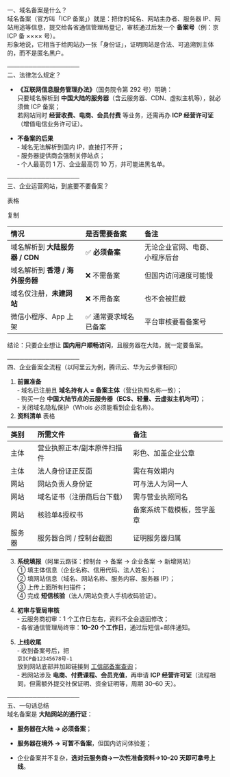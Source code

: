 一、域名备案是什么？  
域名备案（官方叫「ICP 备案」）就是：把你的域名、网站主办者、服务器 IP、网站用途等信息，提交给各省通信管理局登记，审核通过后发一个 **备案号**（例：京 ICP 备 ×××× 号）。  
形象地说，它相当于给网站办一张「身份证」，证明网站是合法、可追溯到主体的，而不是匿名黑户。

─────────────────  
二、法律怎么规定？

- **《互联网信息服务管理办法》**（国务院令第 292 号）明确：  
    只要域名解析到 **中国大陆的服务器**（含云服务器、CDN、虚拟主机等），就必须做 ICP 备案；  
    若网站同时 **经营收费、电商、会员付费** 等业务，还需再办 **ICP 经营许可证**（增值电信业务许可证）[](http://mp.weixin.qq.com/s?__biz=MzIwMDIzNTkyNQ==&mid=2651719989&idx=1&sn=89a6282685d71798237d5fc1a74b14aa)。
    
- **不备案的后果**  
    ‑ 域名无法解析到国内 IP，直接打不开；  
    ‑ 服务器提供商会强制关停站点；  
    ‑ 个人最高罚 1 万、企业最高罚 10 万，并可能进黑名单[](http://mp.weixin.qq.com/s?__biz=MzIwMDIzNTkyNQ==&mid=2651719989&idx=1&sn=89a6282685d71798237d5fc1a74b14aa)。
    

─────────────────  
三、企业运营网站，到底要不要备案？

表格

复制

|情况|是否需要备案|备注|
|:--|:--|:--|
|域名解析到 **大陆服务器 / CDN**|✅ **必须备案**|无论企业官网、电商、小程序后台|
|域名解析到 **香港 / 海外服务器**|❌ 不需备案|但国内访问速度可能慢|
|域名仅注册，**未建网站**|❌ 不用备案|也不会被拦截|
|微信小程序、App 上架|✅ 通常要求域名已备案|平台审核要看备案号|

结论：只要企业想让 **国内用户顺畅访问**，且服务器在大陆，就一定要备案。

─────────────────  
四、企业备案全流程（以阿里云为例，腾讯云、华为云步骤相同）

1. **前置准备**  
    ‑ 域名已注册且 **域名持有人 = 备案主体**（营业执照名称一致）；  
    ‑ 购买一台 **中国大陆节点的云服务器（ECS、轻量、云虚拟主机均可）**；  
    ‑ 关闭域名隐私保护（Whois 必须能看到企业名称）。
2. **资料清单**
表格

|类别|所需文件|备注|
|:--|:--|:--|
|主体|营业执照正本/副本原件扫描件|彩色、加盖企业公章|
|主体|法人身份证正反面|需在有效期内|
|网站|网站负责人身份证|可与法人为同一人|
|网站|域名证书（注册商后台下载）|需与营业执照同名|
|网站|核验单&授权书|备案系统下载模板，签字盖章|
|服务器|服务器合同 / 控制台截图|证明服务器归属|

3. **系统填报**（阿里云路径：控制台 → 备案 → 企业备案 → 新增网站）  
    ① 填主体信息（企业名称、信用代码、法人姓名）；  
    ② 填网站信息（域名、网站名称、服务内容、服务器 IP）；  
    ③ 上传上面所有扫描件；  
    ④ 完成 **短信核验**（法人/网站负责人手机收码验证）。
    
4. **初审与管局审核**  
    ‑ 云服务商初审：1 个工作日左右，资料不全会退回修改；  
    ‑ 各省通信管理局终审：**10–20 个工作日**，通过后短信+邮件通知。
    
5. **上线收尾**  
    ‑ 收到备案号后，把  
    `京ICP备12345678号-1`  
    放到网站底部并加超链接到 [工信部备案查询](https://beian.miit.gov.cn/)；  
    ‑ 若网站涉及 **电商、付费课程、会员充值**，再申请 **ICP 经营许可证**（流程相同，但需额外提交社保证明、资金证明等，周期 30–60 天）。
    

─────────────────  
五、一句话总结  
域名备案是 **大陆网站的通行证**：

- **服务器在大陆 → 必须备案**；
    
- **服务器在境外 → 可暂不备案**，但国内访问体验差；
    
- 企业备案并不复杂，**选对云服务商→一次性准备资料→10–20 天即可拿号上线**。